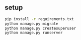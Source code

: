 ## setup

```bash
pip install -r requirements.txt
python manage.py migrate
python manage.py createsuperuser
python manage.py runserver
```